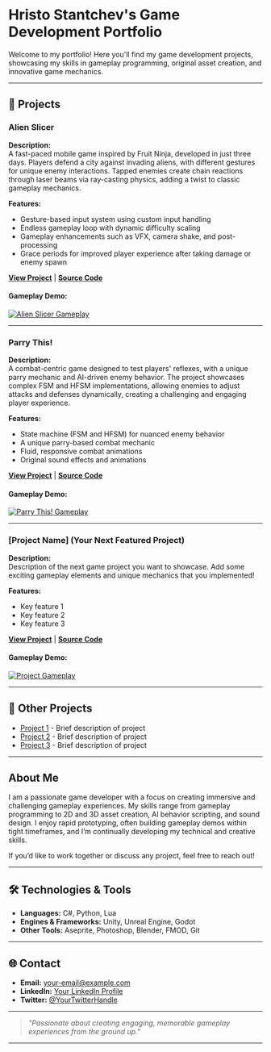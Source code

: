 # Hristo Stantchev's Game Development Portfolio

Welcome to my portfolio! Here you'll find my game development projects, showcasing my skills in gameplay programming, original asset creation, and innovative game mechanics.

---

## 🚀 Projects

### Alien Slicer
**Description:**  
A fast-paced mobile game inspired by Fruit Ninja, developed in just three days. Players defend a city against invading aliens, with different gestures for unique enemy interactions. Tapped enemies create chain reactions through laser beams via ray-casting physics, adding a twist to classic gameplay mechanics.

**Features:**  
- Gesture-based input system using custom input handling
- Endless gameplay loop with dynamic difficulty scaling
- Gameplay enhancements such as VFX, camera shake, and post-processing
- Grace periods for improved player experience after taking damage or enemy spawn

[**View Project**](#) | [**Source Code**](#)

#### Gameplay Demo:
[![Alien Slicer Gameplay](https://img.youtube.com/vi/YOUR_VIDEO_ID/0.jpg)](https://www.youtube.com/watch?v=YOUR_VIDEO_ID)

---

### Parry This!
**Description:**  
A combat-centric game designed to test players' reflexes, with a unique parry mechanic and AI-driven enemy behavior. The project showcases complex FSM and HFSM implementations, allowing enemies to adjust attacks and defenses dynamically, creating a challenging and engaging player experience.

**Features:**  
- State machine (FSM and HFSM) for nuanced enemy behavior
- A unique parry-based combat mechanic
- Fluid, responsive combat animations
- Original sound effects and animations

[**View Project**](#) | [**Source Code**](#)

#### Gameplay Demo:
[![Parry This! Gameplay](https://img.youtube.com/vi/YOUR_VIDEO_ID/0.jpg)](https://www.youtube.com/watch?v=YOUR_VIDEO_ID)

---

### [Project Name] (Your Next Featured Project)
**Description:**  
Description of the next game project you want to showcase. Add some exciting gameplay elements and unique mechanics that you implemented!

**Features:**  
- Key feature 1
- Key feature 2
- Key feature 3

[**View Project**](#) | [**Source Code**](#)

#### Gameplay Demo:
[![Project Gameplay](https://img.youtube.com/vi/YOUR_VIDEO_ID/0.jpg)](https://www.youtube.com/watch?v=YOUR_VIDEO_ID)

---

## 📜 Other Projects
- [Project 1](#) - Brief description of project
- [Project 2](#) - Brief description of project
- [Project 3](#) - Brief description of project

---

## About Me
I am a passionate game developer with a focus on creating immersive and challenging gameplay experiences. My skills range from gameplay programming to 2D and 3D asset creation, AI behavior scripting, and sound design. I enjoy rapid prototyping, often building gameplay demos within tight timeframes, and I’m continually developing my technical and creative skills.

If you’d like to work together or discuss any project, feel free to reach out!

---

## 🛠️ Technologies & Tools
- **Languages:** C#, Python, Lua
- **Engines & Frameworks:** Unity, Unreal Engine, Godot
- **Other Tools:** Aseprite, Photoshop, Blender, FMOD, Git

---

## 🌐 Contact
- **Email:** [your-email@example.com](mailto:your-email@example.com)
- **LinkedIn:** [Your LinkedIn Profile](#)
- **Twitter:** [@YourTwitterHandle](#)

---

> *"Passionate about creating engaging, memorable gameplay experiences from the ground up."*

---

